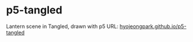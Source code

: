 # p5-tangled
Lantern scene in Tangled, drawn with p5
URL: [hyojeongpark.github.io/p5-tangled](http://hyojeongpark.github.io/p5-tangled)

